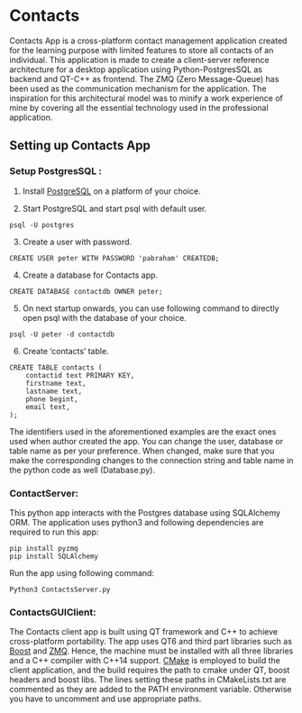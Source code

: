 # Contacts

Contacts App is a cross-platform contact management application created for the learning purpose with limited features to store all contacts of an individual. This application is made to create a client-server reference architecture for a desktop application using Python-PostgresSQL as backend and QT-C++ as frontend. The ZMQ (Zero Message-Queue) has been used as the communication mechanism for the application. The inspiration for this architectural model was to minify a work experience of mine by covering all the essential technology used in the professional application.

## Setting up Contacts App

### Setup PostgresSQL :
1.	Install [PostgreSQL](https://www.postgresql.org/docs/current/tutorial-install.html) on a platform of your choice.

2.	Start PostgreSQL and start psql with default user.
```
psql -U postgres
```
3.	Create a user with password.
```
CREATE USER peter WITH PASSWORD 'pabraham' CREATEDB;
```

4.	Create a database for Contacts app.
```
CREATE DATABASE contactdb OWNER peter;
```

5.	On next startup onwards, you can use following command to directly open psql with the database of your choice.
```
psql -U peter -d contactdb
```

6.	Create ‘contacts’ table.
```
CREATE TABLE contacts (
	contactid text PRIMARY KEY,
	firstname text,
	lastname text,
	phone begint,
	email text,
);
```

The identifiers used in the aforementioned examples are the exact ones used when author created the app. You can change the user, database or table name as per your preference. When changed, make sure that you make the corresponding changes to the connection string and table name in the python code as well (Database.py).

### ContactServer:
This python app interacts with the Postgres database using SQLAlchemy ORM. The application uses python3 and following dependencies are required to run this app:
```
pip install pyzmq
pip install SQLAlchemy
```

Run the app using following command:
```
Python3 ContactsServer.py
```

### ContactsGUIClient:

The Contacts client app is built using QT framework and C++ to achieve cross-platform portability. The app uses QT6 and third part libraries such as [Boost](https://www.boost.org/users/download/) and [ZMQ](https://zeromq.org/download/). Hence, the machine must be installed with all three libraries and a C++ compiler with C++14 support. [CMake](https://cmake.org/download/) is employed to build the client application, and the build requires the path to cmake under QT, boost headers and boost libs. The lines setting these paths in CMakeLists.txt are commented as they are added to the PATH environment variable. Otherwise you have to uncomment and use appropriate paths.
